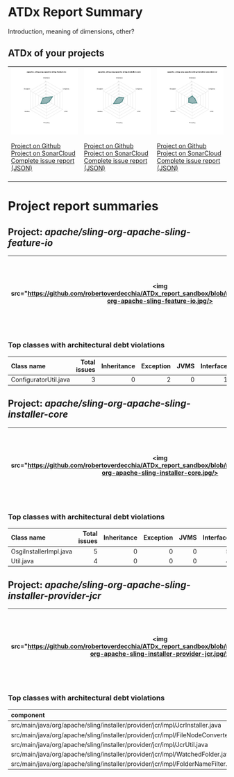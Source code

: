 
# ATDx Report Summary

Introduction, meaning of dimensions, other?

## ATDx of your projects
||||
|-|-|-|
|<img src="https://github.com/robertoverdecchia/ATDx_report_sandbox/blob/master/plots/apache_sling-org-apache-sling-feature-io.jpg"/> <p style="text-align:left">[Project on Github](https://github.com/apache/sling-org-apache-sling-feature-io) <br> [Project on SonarCloud ](https://sonarcloud.io/dashboard?id=apache_sling-org-apache-sling-feature-io) <br> [Complete issue report (JSON)](./json/apache_sling-org-apache-sling-feature-io.json)</p>|<img src="https://github.com/robertoverdecchia/ATDx_report_sandbox/blob/master/plots/apache_sling-org-apache-sling-installer-core.jpg"/> <p style="text-align:left">[Project on Github](https://github.com/apache/sling-org-apache-sling-installer-core) <br> [Project on SonarCloud ](https://sonarcloud.io/dashboard?id=apache_sling-org-apache-sling-installer-core) <br> [Complete issue report (JSON)](./json/apache_sling-org-apache-sling-installer-core.json)</p>|<img src="https://github.com/robertoverdecchia/ATDx_report_sandbox/blob/master/plots/apache_sling-org-apache-sling-installer-provider-jcr.jpg"/> <p style="text-align:left">[Project on Github](https://github.com/apache/sling-org-apache-sling-installer-provider-jcr) <br> [Project on SonarCloud ](https://sonarcloud.io/dashboard?id=apache_sling-org-apache-sling-installer-provider-jcr) <br> [Complete issue report (JSON)](./json/apache_sling-org-apache-sling-installer-provider-jcr.json)</p>
 | |

# Project report summaries
## Project: _apache/sling-org-apache-sling-feature-io_
|<img src="https://github.com/robertoverdecchia/ATDx_report_sandbox/blob/master/plots/apache_sling-org-apache-sling-feature-io.jpg/>|<p style="text-align:left">[Project on Github](https://github.com/apache/sling-org-apache-sling-feature-io) <br> [Project on SonarCloud ](https://sonarcloud.io/dashboard?id=apache_sling-org-apache-sling-feature-io) <br> [Complete issue report (JSON)](./json/apache_sling-org-apache-sling-feature-io.json)</p>
|-|-|
### Top classes with architectural debt violations
| Class name            |   Total issues |   Inheritance |   Exception |   JVMS |   Interface |   Threading |   Complexity | Fully qualified name                                            |
|:----------------------|---------------:|--------------:|------------:|-------:|------------:|------------:|-------------:|:----------------------------------------------------------------|
| ConfiguratorUtil.java |              3 |             0 |           2 |      0 |           1 |           0 |            0 | src/main/java/org/apache/sling/feature/io/ConfiguratorUtil.java |

## Project: _apache/sling-org-apache-sling-installer-core_
|<img src="https://github.com/robertoverdecchia/ATDx_report_sandbox/blob/master/plots/apache_sling-org-apache-sling-installer-core.jpg/>|<p style="text-align:left">[Project on Github](https://github.com/apache/sling-org-apache-sling-installer-core) <br> [Project on SonarCloud ](https://sonarcloud.io/dashboard?id=apache_sling-org-apache-sling-installer-core) <br> [Complete issue report (JSON)](./json/apache_sling-org-apache-sling-installer-core.json)</p>
|-|-|
### Top classes with architectural debt violations
| Class name             |   Total issues |   Inheritance |   Exception |   JVMS |   Interface |   Threading |   Complexity | Fully qualified name                                                      |
|:-----------------------|---------------:|--------------:|------------:|-------:|------------:|------------:|-------------:|:--------------------------------------------------------------------------|
| OsgiInstallerImpl.java |              5 |             0 |           0 |      0 |           5 |           0 |            0 | src/main/java/org/apache/sling/installer/core/impl/OsgiInstallerImpl.java |
| Util.java              |              4 |             0 |           0 |      0 |           4 |           0 |            0 | src/main/java/org/apache/sling/installer/core/impl/Util.java              |

## Project: _apache/sling-org-apache-sling-installer-provider-jcr_
|<img src="https://github.com/robertoverdecchia/ATDx_report_sandbox/blob/master/plots/apache_sling-org-apache-sling-installer-provider-jcr.jpg/>|<p style="text-align:left">[Project on Github](https://github.com/apache/sling-org-apache-sling-installer-provider-jcr) <br> [Project on SonarCloud ](https://sonarcloud.io/dashboard?id=apache_sling-org-apache-sling-installer-provider-jcr) <br> [Complete issue report (JSON)](./json/apache_sling-org-apache-sling-installer-provider-jcr.json)</p>
|-|-|
### Top classes with architectural debt violations
| component                                                                         |   inheritance |   exception |   vmsmell |   interface |   threading |   complexity |   sum |
|:----------------------------------------------------------------------------------|--------------:|------------:|----------:|------------:|------------:|-------------:|------:|
| src/main/java/org/apache/sling/installer/provider/jcr/impl/JcrInstaller.java      |             0 |           1 |         0 |           0 |           0 |            0 |     1 |
| src/main/java/org/apache/sling/installer/provider/jcr/impl/FileNodeConverter.java |             0 |           1 |         0 |           0 |           0 |            0 |     1 |
| src/main/java/org/apache/sling/installer/provider/jcr/impl/JcrUtil.java           |             0 |           0 |         0 |           1 |           0 |            0 |     1 |
| src/main/java/org/apache/sling/installer/provider/jcr/impl/WatchedFolder.java     |             0 |           1 |         0 |           0 |           0 |            0 |     1 |
| src/main/java/org/apache/sling/installer/provider/jcr/impl/FolderNameFilter.java  |             1 |           0 |         0 |           0 |           0 |            0 |     1 |


